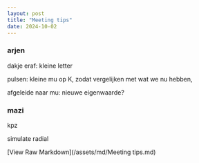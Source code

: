 ```yaml
---
layout: post
title: "Meeting tips"
date: 2024-10-02
---
```


<style>
.math-container {
    max-width: 100%;
    overflow-x: auto;
    white-space: nowrap;
}
</style>

### arjen
dakje eraf: kleine letter

pulsen: kleine mu op K, zodat vergelijken met wat we nu hebben,

afgeleide naar mu: nieuwe eigenwaarde?

### mazi
kpz 

simulate radial




[View Raw Markdown](/assets/md/Meeting tips.md)
